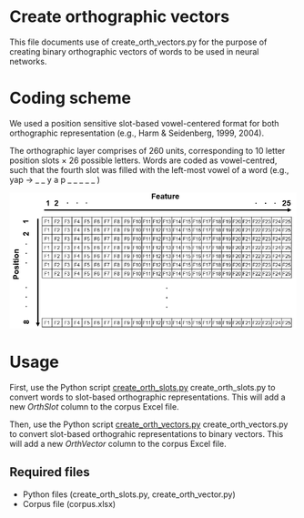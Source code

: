 # Create orthographic vectors

This file documents use of create_orth_vectors.py for the purpose of creating binary orthographic vectors of words to be used in neural networks. 

# Coding scheme
We used a position sensitive slot-based vowel-centered format for both orthographic representation (e.g., Harm & Seidenberg, 1999, 2004).

The orthographic layer comprises of 260 units, corresponding to 10 letter position slots × 26 possible letters. Words are coded as vowel-centred, such that the fourth slot was filled with the left-most vowel of a word (e.g., yap → _ _ y a p _ _ _ _ _ )

<img src="phon_coding_scheme.png" width="700">

# Usage
First, use the Python script [create_orth_slots.py](create_orth_slots.py) create_orth_slots.py to convert words to slot-based orthographic representations. This will add a new _OrthSlot_ column to the corpus Excel file.

Then, use the Python script [create_orth_vectors.py](create_orth_vectors.py) create_orth_vectors.py to convert slot-based orthograhic representations to binary vectors. This will add a new _OrthVector_ column to the corpus Excel file.

## Required files
* Python files (create_orth_slots.py, create_orth_vector.py)
* Corpus file (corpus.xlsx)
